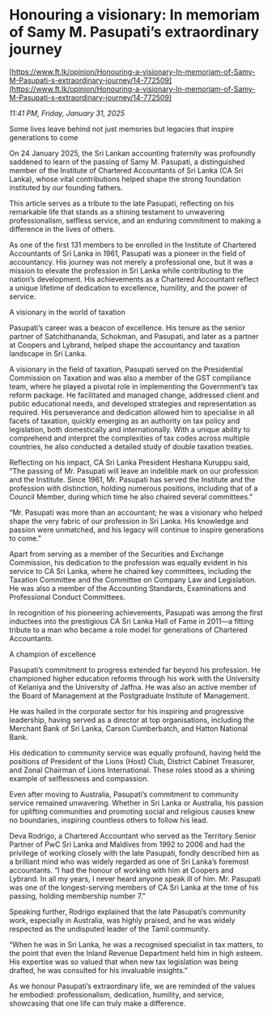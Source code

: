 # Honouring a visionary: In memoriam of Samy M. Pasupati’s extraordinary journey

[https://www.ft.lk/opinion/Honouring-a-visionary-In-memoriam-of-Samy-M-Pasupati-s-extraordinary-journey/14-772509](https://www.ft.lk/opinion/Honouring-a-visionary-In-memoriam-of-Samy-M-Pasupati-s-extraordinary-journey/14-772509)

*11:41 PM, Friday, January 31, 2025*

Some lives leave behind not just memories but legacies that inspire generations to come

On 24 January 2025, the Sri Lankan accounting fraternity was profoundly saddened to learn of the passing of Samy M. Pasupati, a distinguished member of the Institute of Chartered Accountants of Sri Lanka (CA Sri Lanka), whose vital contributions helped shape the strong foundation instituted by our founding fathers.

This article serves as a tribute to the late Pasupati, reflecting on his remarkable life that stands as a shining testament to unwavering professionalism, selfless service, and an enduring commitment to making a difference in the lives of others.

As one of the first 131 members to be enrolled in the Institute of Chartered Accountants of Sri Lanka in 1961, Pasupati was a pioneer in the field of accountancy. His journey was not merely a professional one, but it was a mission to elevate the profession in Sri Lanka while contributing to the nation’s development. His achievements as a Chartered Accountant reflect a unique lifetime of dedication to excellence, humility, and the power of service.

A visionary in the world of taxation

Pasupati’s career was a beacon of excellence. His tenure as the senior partner of Satchithananda, Schokman, and Pasupati, and later as a partner at Coopers and Lybrand, helped shape the accountancy and taxation landscape in Sri Lanka.

A visionary in the field of taxation, Pasupati served on the Presidential Commission on Taxation and was also a member of the GST compliance team, where he played a pivotal role in implementing the Government’s tax reform package. He facilitated and managed change, addressed client and public educational needs, and developed strategies and representation as required. His perseverance and dedication allowed him to specialise in all facets of taxation, quickly emerging as an authority on tax policy and legislation, both domestically and internationally. With a unique ability to comprehend and interpret the complexities of tax codes across multiple countries, he also conducted a detailed study of double taxation treaties.

Reflecting on his impact, CA Sri Lanka President Heshana Kuruppu said, “The passing of Mr. Pasupati will leave an indelible mark on our profession and the Institute. Since 1961, Mr. Pasupati has served the Institute and the profession with distinction, holding numerous positions, including that of a Council Member, during which time he also chaired several committees.”

“Mr. Pasupati was more than an accountant; he was a visionary who helped shape the very fabric of our profession in Sri Lanka. His knowledge and passion were unmatched, and his legacy will continue to inspire generations to come.”

Apart from serving as a member of the Securities and Exchange Commission, his dedication to the profession was equally evident in his service to CA Sri Lanka, where he chaired key committees, including the Taxation Committee and the Committee on Company Law and Legislation. He was also a member of the Accounting Standards, Examinations and Professional Conduct Committees.

In recognition of his pioneering achievements, Pasupati was among the first inductees into the prestigious CA Sri Lanka Hall of Fame in 2011—a fitting tribute to a man who became a role model for generations of Chartered Accountants.

A champion of excellence

Pasupati’s commitment to progress extended far beyond his profession. He championed higher education reforms through his work with the University of Kelaniya and the University of Jaffna. He was also an active member of the Board of Management at the Postgraduate Institute of Management.

He was hailed in the corporate sector for his inspiring and progressive leadership, having served as a director at top organisations, including the Merchant Bank of Sri Lanka, Carson Cumberbatch, and Hatton National Bank.

His dedication to community service was equally profound, having held the positions of President of the Lions (Host) Club, District Cabinet Treasurer, and Zonal Chairman of Lions International. These roles stood as a shining example of selflessness and compassion.

Even after moving to Australia, Pasupati’s commitment to community service remained unwavering. Whether in Sri Lanka or Australia, his passion for uplifting communities and promoting social and religious causes knew no boundaries, inspiring countless others to follow his lead.

Deva Rodrigo, a Chartered Accountant who served as the Territory Senior Partner of PwC Sri Lanka and Maldives from 1992 to 2006 and had the privilege of working closely with the late Pasupati, fondly described him as a brilliant mind who was widely regarded as one of Sri Lanka’s foremost accountants. “I had the honour of working with him at Coopers and Lybrand. In all my years, I never heard anyone speak ill of him. Mr. Pasupati was one of the longest-serving members of CA Sri Lanka at the time of his passing, holding membership number 7.”

Speaking further, Rodrigo explained that the late Pasupati’s community work, especially in Australia, was highly praised, and he was widely respected as the undisputed leader of the Tamil community.

“When he was in Sri Lanka, he was a recognised specialist in tax matters, to the point that even the Inland Revenue Department held him in high esteem. His expertise was so valued that when new tax legislation was being drafted, he was consulted for his invaluable insights.”

As we honour Pasupati’s extraordinary life, we are reminded of the values he embodied: professionalism, dedication, humility, and service, showcasing that one life can truly make a difference.

